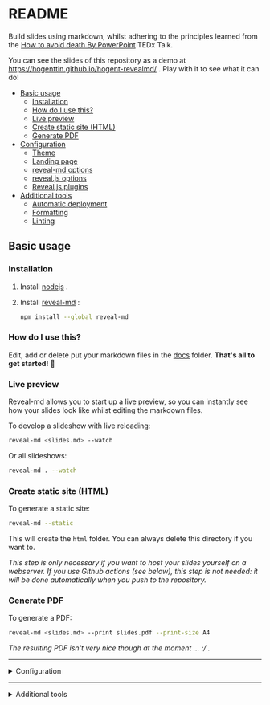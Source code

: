 # README

Build slides using markdown, whilst adhering to the principles learned from the [How to avoid death By PowerPoint](https://www.youtube.com/watch?v=Iwpi1Lm6dFo) TEDx Talk.

You can see the slides of this repository as a demo at https://hogenttin.github.io/hogent-revealmd/ . Play with it to see what it can do!

-   [Basic usage](#basic-usage)
    -   [Installation](#installation)
    -   [How do I use this?](#how-do-i-use-this)
    -   [Live preview](#live-preview)
    -   [Create static site (HTML)](#create-static-site-html)
    -   [Generate PDF](#generate-pdf)
-   [Configuration](#configuration)
    -   [Theme](#theme)
    -   [Landing page](#landing-page)
    -   [reveal-md options](#reveal-md-options)
    -   [reveal.js options](#revealjs-options)
    -   [Reveal.js plugins](#revealjs-plugins)
-   [Additional tools](#additional-tools)
    -   [Automatic deployment](#automatic-deployment)
    -   [Formatting](#formatting)
    -   [Linting](#linting)

## Basic usage

### Installation

1. Install [nodejs](https://nodejs.org) .
2. Install [reveal-md](https://github.com/webpro/reveal-md) :

    ```bash
    npm install --global reveal-md
    ```

### How do I use this?

Edit, add or delete put your markdown files in the [docs](./docs/) folder. **That's all to get started!** :rocket:

### Live preview

Reveal-md allows you to start up a live preview, so you can instantly see how your slides look like whilst editing the markdown files.

To develop a slideshow with live reloading:

```bash
reveal-md <slides.md> --watch
```

Or all slideshows:

```bash
reveal-md . --watch
```

### Create static site (HTML)

To generate a static site:

```bash
reveal-md --static
```

This will create the `html` folder. You can always delete this directory if you want to.

_This step is only necessary if you want to host your slides yourself on a webserver. If you use Github actions (see below), this step is not needed: it will be done automatically when you push to the repository._

### Generate PDF

To generate a PDF:

```bash
reveal-md <slides.md> --print slides.pdf --print-size A4
```

_The resulting PDF isn't very nice though at the moment ... :/ ._

---

<details>

<summary>Configuration</summary>

## Configuration

:bulb: **You don't have to change these files or settings** if you want to keep things simple. In that case, just ignore this section.

### Theme

If you want another theme, you can change the `theme` option in [reveal-md.json](./reveal-md.json) to point to another CSS file. You can also use an existing link like https://hogenttin.github.io/hogent-revealjs/reveal.js/css/theme/hogent.css from https://github.com/HoGentTIN/hogent-revealjs .

If you copy or fork this repo, but always want to keep the theme of your slides at any time automatically in sync with this repo, you can ... .

a. Set the `theme` option to the URL https://hogenttin.github.io/hogent-revealmd/_assets/theme.css and delete the local CSS file.

or

b. Change `theme.css` so you import https://hogenttin.github.io/hogent-revealmd/_assets/theme.css and then you can add CSS overrides below:

```css
@import url(https://hogenttin.github.io/hogent-revealmd/_assets/theme.css);

/* Add your overrides here, e.g. ... */

ul {
    color: red;
}
```

### Landing page

You can change the template [index-template.html](./index-template.html) to create a nice landing page for your course. It uses the [Mustache template engine](https://mustache.github.io/) .

### [reveal-md](https://github.com/webpro/reveal-md) options

You can add them to [reveal-md.json](./reveal-md.json) .

### [reveal.js](https://revealjs.com/) options

You can add them to [reveal.json](./reveal.json) .

### Reveal.js plugins

You can add additional functionality using [Reveal.js plugins](https://github.com/hakimel/reveal.js/wiki/Plugins,-Tools-and-Hardware). These are not standard supported in reveal-md, but can be [enabled](https://github.com/webpro/reveal-md/issues/102#issuecomment-692494366). E.g., the [Mermaid](https://github.com/zjffun/reveal.js-mermaid-plugin) plugin for drawing graphs is added in this repo as an example on how to do it.

</details>

---

<details>

<summary>Additional tools</summary>

## Additional tools

:bulb: **You don't need this** if you want to keep things simple. In that case, just ignore this section. Otherwise, it's here if you want an example.

### Automatic deployment

This repo automatically builds the slides and pushes them to https://hogenttin.github.io/hogent-revealmd/ whenever a commit is pushed to the `main` branch. This is done using using [GitHub actions](https://docs.github.com/en/actions) . You can find the workflow in the [.github](./.github) folder.

### Formatting

An [editorconfig](https://editorconfig.org/) config has been added in [.editorconfig](./.editorconfig). This works nicely together with [prettier](https://prettier.io/docs/en/) for which additional config has been added in [.prettierrc.yaml](./.prettierrc.yaml):

```bash
prettier --write "**/*.{md,yml,yaml}"
```

:warning: Use 4 spaces for indentation of nested lists. Otherwise the nesting may not work. This is consistent with the [original MarkDown](https://daringfireball.net/projects/markdown/syntax#list) and the [CommonMark](https://spec.commonmark.org/0.31.2/#lists) specs.

### Linting

A [markdownlint](https://github.com/DavidAnson/markdownlint) config has been added in [.markdownlint-cli2.yaml](./.markdownlint-cli2.yaml):

```bash
markdownlint-cli2 "**/*.md"
```

A [yamllint](https://yamllint.readthedocs.io/en/stable/index.html) config has been added in [.yamllint.yaml](./.yamllint.yaml):

```bash
yamllint .
```

You can also use the [pre-commit](https://pre-commit.com/) hooks in [.pre-commit-config.yaml](./.pre-commit-config.yaml) to automatically check this at every local commit.

</details>
